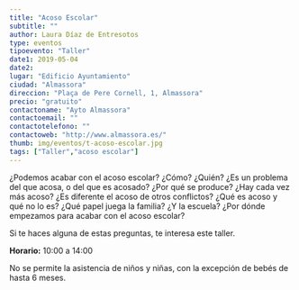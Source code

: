 ```yaml
---
title: "Acoso Escolar"
subtitle: ""
author: Laura Díaz de Entresotos
type: eventos
tipoevento: "Taller"
date1: 2019-05-04
date2: 
lugar: "Edificio Ayuntamiento"
ciudad: "Almassora"
direccion: "Plaça de Pere Cornell, 1, Almassora"
precio: "gratuito"
contactoname: "Ayto Almassora"
contactoemail: ""
contactotelefono: ""
contactoweb: "http://www.almassora.es/"
thumb: img/eventos/t-acoso-escolar.jpg
tags: ["Taller","acoso escolar"]
---
```

¿Podemos acabar con el acoso escolar? ¿Cómo? ¿Quién? ¿Es un problema del que acosa, o del que es acosado? ¿Por qué se produce? ¿Hay cada vez más acoso? ¿Es diferente el acoso de otros conflictos? ¿Qué es acoso y qué no lo es? ¿Qué papel juega la familia? ¿Y la escuela? ¿Por dónde empezamos para acabar con el acoso escolar?

Si te haces alguna de estas preguntas, te interesa este taller.

**Horario:** 10:00 a 14:00 

No se permite la asistencia de niños y niñas, con la excepción de bebés de hasta 6 meses. 